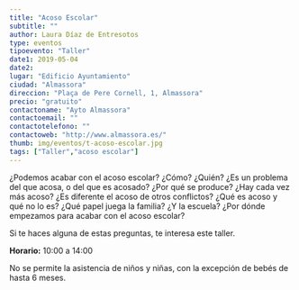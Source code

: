 ```yaml
---
title: "Acoso Escolar"
subtitle: ""
author: Laura Díaz de Entresotos
type: eventos
tipoevento: "Taller"
date1: 2019-05-04
date2: 
lugar: "Edificio Ayuntamiento"
ciudad: "Almassora"
direccion: "Plaça de Pere Cornell, 1, Almassora"
precio: "gratuito"
contactoname: "Ayto Almassora"
contactoemail: ""
contactotelefono: ""
contactoweb: "http://www.almassora.es/"
thumb: img/eventos/t-acoso-escolar.jpg
tags: ["Taller","acoso escolar"]
---
```

¿Podemos acabar con el acoso escolar? ¿Cómo? ¿Quién? ¿Es un problema del que acosa, o del que es acosado? ¿Por qué se produce? ¿Hay cada vez más acoso? ¿Es diferente el acoso de otros conflictos? ¿Qué es acoso y qué no lo es? ¿Qué papel juega la familia? ¿Y la escuela? ¿Por dónde empezamos para acabar con el acoso escolar?

Si te haces alguna de estas preguntas, te interesa este taller.

**Horario:** 10:00 a 14:00 

No se permite la asistencia de niños y niñas, con la excepción de bebés de hasta 6 meses. 